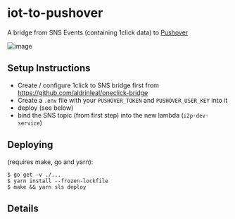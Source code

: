 # iot-to-pushover

A bridge from SNS Events (containing 1click data) to [Pushover](https://pushover.net/)

![image](https://user-images.githubusercontent.com/253109/115102121-9bf7d100-9f0e-11eb-902b-57e1d7170c9f.png)

## Setup Instructions

 * Create / configure 1click to SNS bridge first from https://github.com/aldrinleal/oneclick-bridge
 * Create a `.env` file with your `PUSHOVER_TOKEN` and `PUSHOVER_USER_KEY` into it
 * deploy (see below)
 * bind the SNS topic (from first step) into the new lambda (`i2p-dev-service`)

## Deploying

(requires make, go and yarn):

```
$ go get -v ./...
$ yarn install --frozen-lockfile
$ make && yarn sls deploy
```

## Details

